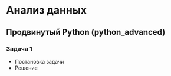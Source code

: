 # Анализ данных
## Продвинутый Python (python_advanced)
### Задача 1
* Постановка задачи
* Решение  

